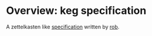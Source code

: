 # Overview: keg specification

A zettelkasten like [specification] written by [rob](../80).

[specification]: https://github.com/rwxrob/keg-spec
